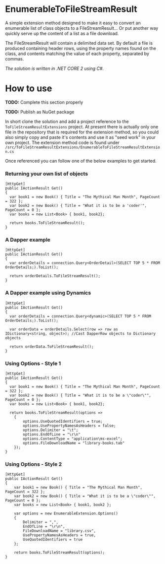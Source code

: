 # EnumerableToFileStreamResult
A simple extension method designed to make it easy to convert an enumerable list of class objects to a FileStreamResult...  Or put another way quickly serve up the content of a list as a file download.

The FileStreamResult will contain a delimited data set.  By default a file is produced containing header rows, using the property names found on the class, and contents matching the value of each property, separated by commas.

*The solution is written in .NET CORE 2 using C#.*

# How to use
**TODO:** Complete this section properly

**TODO:** Publish as NuGet package

In short clone the solution and add a project reference to the `ToFileStreamResultExtensions` project.
At present there is actually only one file in the repository that is required for the extension method, so you could also simply copy and paste it's contents and use it as "seed work" in your own project.  The extension method code is found under `/src/ToFileStreamResultExtensions/EnumerableToFileStreamResultExtension.cs`

Once referenced you can follow one of the below examples to get started.

### Returning your own list of objects
```
[HttpGet]
public IActionResult Get()
{
  var book1 = new Book() { Title = "The Mythical Man Month", PageCount = 322 };
  var book2 = new Book() { Title = "What it is to be a 'coder'", PageCount = 0 };
  var books = new List<Book> { book1, book2};

  return books.ToFileStreamResult();
}
```

### A Dapper example
```
[HttpGet]
public IActionResult Get()
{
  var orderDetails = connection.Query<OrderDetail>(SELECT TOP 5 * FROM OrderDetails;).ToList();

  return orderDetails.ToFileStreamResult();
}
```

### A Dapper example using Dynamics
```
[HttpGet]
public IActionResult Get()
{
  var orderDetails = connection.Query<dynamic>(SELECT TOP 5 * FROM OrderDetails;).ToList();
  
  var orderData = orderDetails.Select(row => row as IDictionary<string, object>); //Cast DapperRow objects to Dictionary objects
  
  return orderData.ToFileStreamResult();
}
```

### Using Options - Style 1
```
[HttpGet]
public IActionResult Get()
{
  var book1 = new Book() { Title = "The Mythical Man Month", PageCount = 322 };
  var book2 = new Book() { Title = "What it is to be a \"coder\"", PageCount = 0 };
  var books = new List<Book> { book1, book2};

  return books.ToFileStreamResult(options =>
    {
        options.UseQuotedIdentifiers = true;
        options.UsePropertyNamesAsHeaders = false;
        options.Delimiter = "\t";
        options.EndOfLine = "\r\n"
        options.ContentType = "application\ms-excel";
        options.FileDownloadName = "library-books.tab"
    });
}
```

### Using Options - Style 2
```
[HttpGet]
public IActionResult Get()
{
    var book1 = new Book() { Title = "The Mythical Man Month", PageCount = 322 };
    var book2 = new Book() { Title = "What it is to be a \"coder\"", PageCount = 0 };
    var books = new List<Book> { book1, book2 };

    var options = new EnumerableExtension.Options()
    {
        Delimiter = ",",
        EndOfLine = "\r\n",
        FileDownloadName = "library.csv",
        UsePropertyNamesAsHeaders = true,
        UseQuotedIdentifiers = true
    };

    return books.ToFileStreamResult(options);
}
```
